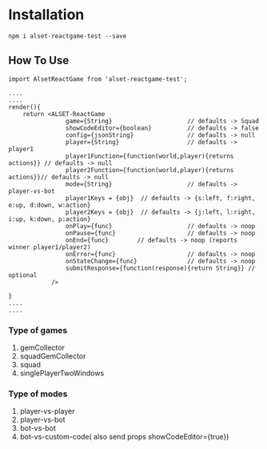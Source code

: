 # Installation

```npm i alset-reactgame-test --save```

## How To Use

```
import AlsetReactGame from 'alset-reactgame-test';

....
....
render(){
    return <ALSET-ReactGame
                game={String}                     // defaults -> Squad
                showCodeEditor={boolean}          // defaults -> false
                config={jsonString}               // defaults -> null
                player={String}                   // defaults -> player1
                player1Function={function(world,player){returns actions}} // defaults -> null
                player2Function={function(world,player){returns actions}}// defaults -> null
                mode={String}                     // defaults -> player-vs-bot
                player1Keys = {obj}  // defaults -> {s:left, f:right, e:up, d:down, w:action}
                player2Keys = {obj}  // defaults -> {j:left, l:right, i:up, k:down, p:action}   
                onPlay={func}                     // defaults -> noop
                onPause={func}                    // defaults -> noop
                onEnd={func}        // defaults -> noop (reports winner player1/player2)
                onError={func}                    // defaults -> noop
                onStateChange={func}              // defaults -> noop
                submitResponse={function(response){return String}} // optional  
            />

}
....
....
```

### Type of games

1.  gemCollector
2.  squadGemCollector
3.  squad
4.  singlePlayerTwoWindows

### Type of modes

1.  player-vs-player
2.  player-vs-bot
3.  bot-vs-bot
4.  bot-vs-custom-code( also send props showCodeEditor={true}) 

